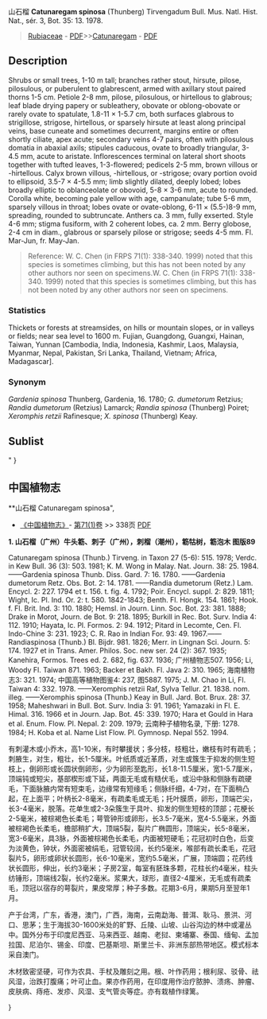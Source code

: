 山石榴 **Catunaregam spinosa** (Thunberg) Tirvengadum Bull. Mus. Natl. Hist. Nat., sér. 3, Bot. 35: 13. 1978.

> [Rubiaceae](http://www.iplant.cn/info/Rubiaceae?t=foc) - [PDF](http://www.iplant.cn/foc/pdf/Rubiaceae.pdf)>>[Catunaregam](http://www.iplant.cn/info/Catunaregam?t=foc) - [PDF](http://www.iplant.cn/foc/pdf/Catunaregam.pdf)

## Description

Shrubs or small trees, 1-10 m tall; branches rather stout, hirsute, pilose, pilosulous, or puberulent to glabrescent, armed with axillary stout paired thorns 1-5 cm. Petiole 2-8 mm, pilose, pilosulous, or hirtellous to glabrous; leaf blade drying papery or subleathery, obovate or oblong-obovate or rarely ovate to spatulate, 1.8-11 × 1-5.7 cm, both surfaces glabrous to strigillose, strigose, hirtellous, or sparsely hirsute at least along principal veins, base cuneate and sometimes decurrent, margins entire or often shortly ciliate, apex acute; secondary veins 4-7 pairs, often with pilosulous domatia in abaxial axils; stipules caducous, ovate to broadly triangular, 3-4.5 mm, acute to aristate. Inflorescences terminal on lateral short shoots together with tufted leaves, 1-3-flowered; pedicels 2-5 mm, brown villous or -hirtellous. Calyx brown villous, -hirtellous, or -strigose; ovary portion ovoid to ellipsoid, 3.5-7 × 4-5.5 mm; limb slightly dilated, deeply lobed; lobes broadly elliptic to oblanceolate or obovoid, 5-8 × 3-6 mm, acute to rounded. Corolla white, becoming pale yellow with age, campanulate; tube 5-6 mm, sparsely villous in throat; lobes ovate or ovate-oblong, 6-11 × (5.5-)8-9 mm, spreading, rounded to subtruncate. Anthers ca. 3 mm, fully exserted. Style 4-6 mm; stigma fusiform, with 2 coherent lobes, ca. 2 mm. Berry globose, 2-4 cm in diam., glabrous or sparsely pilose or strigose; seeds 4-5 mm. Fl. Mar-Jun, fr. May-Jan.

> Reference: 
> W. C. Chen (in FRPS 71(1): 338-340. 1999) noted that this species is sometimes climbing, but this has not been noted by any other authors nor seen on specimens.W. C. Chen (in FRPS 71(1): 338-340. 1999) noted that this species is sometimes climbing, but this has not been noted by any other authors nor seen on specimens.

### Statistics
Thickets or forests at streamsides, on hills or mountain slopes, or in valleys or fields; near sea level to 1600 m. Fujian, Guangdong, Guangxi, Hainan, Taiwan, Yunnan [Cambodia, India, Indonesia, Kashmir, Laos, Malaysia, Myanmar, Nepal, Pakistan, Sri Lanka, Thailand, Vietnam; Africa, Madagascar].

### Synonym
*Gardenia spinosa* Thunberg, Gardenia, 16. 1780; *G. dumetorum* Retzius; *Randia dumetorum* (Retzius) Lamarck; *Randia spinosa* (Thunberg) Poiret; *Xeromphis retzii* Rafinesque; *X. spinosa* (Thunberg) Keay.

## Sublist
"
}
## 中国植物志

**山石榴 Catunaregam spinosa",

* [《中国植物志》](http://www.iplant.cn/frps)- [第71(1)卷](http://www.iplant.cn/frps/vol/71(1)) >> 338页 [PDF](http://www.iplant.cn/frps/pdf/71(1)/338.PDF)

**1. 山石榴（广州）牛头簕、刺子（广州），刺榴（潮州），簕牯树，簕泡木 图版89**

Catunaregam spinosa (Thunb.) Tirveng. in Taxon 27 (5-6): 515. 1978; Verdc. in Kew Bull. 36 (3): 503. 1981; K. M. Wong in Malay. Nat. Journ. 38: 25. 1984. ——Gardenia spinosa Thunb. Diss. Gard. 7: 16. 1780. ——Gardenia dumetorum Retz. Obs. Bot. 2: 14. 1781. ——Randia dumetorum (Retz.) Lam. Encycl. 2: 227. 1794 et t. 156. t. fig. 4. 1792; Poir. Encycl. suppl. 2: 829. 1811; Wight, Ic. Pl. Ind. Or. 2: t. 580. 1842-1843; Benth. Fl. Hongk. 154. 1861; Hook. f. Fl. Brit. Ind. 3: 110. 1880; Hemsl. in Journ. Linn. Soc. Bot. 23: 381. 1888; Drake in Morot, Journ. de Bot. 9: 218. 1895; Burkill in Rec. Bot. Surv. India 4: 112. 1910; Hayata, Ic. Pl. Formos. 2: 94. 1912; Pitard in Lecomte, Cen. Fl. Indo-Chine 3: 231. 1923; C. R. Rao in Indian For. 93: 49. 1967.——Randiaspinosa (Thunb.) Bl. Bijdr. 981. 1826; Merr. in Lingnan Sci. Journ. 5: 174. 1927 et in Trans. Amer. Philos. Soc. new ser. 24 (2): 367. 1935; Kanehira, Formos. Trees ed. 2. 682, fig. 637. 1936; 广州植物志507. 1956; Li, Woody Fl. Taiwan 871. 1963; Backer et Bakh. Fl. Java 2: 310. 1965; 海南植物志3: 321. 1974; 中国高等植物图鉴4: 237, 图5887. 1975; J. M. Chao in Li, Fl. Taiwan 4: 332. 1978. ——Xeromphis retzii Raf, Sylva Tellur. 21. 1838. nom. illeg. ——Xeromphis spinosa (Thunb.) Keay in Bull. Jard. Bot. Brux. 28: 37. 1958; Maheshwari in Bull. Bot. Surv. India 3: 91. 1961; Yamazaki in Fl. E. Himal. 316. 1966 et in Journ. Jap. Bot. 45: 339. 1970; Hara et Gould in Hara et al. Enum. Flow. Pl. Nepal. 2: 209. 1979; 云南种子植物名录, 下册: 1278. 1984; H. Koba et al. Name List Flow. Pl. Gymnosp. Nepal 552. 1994.

有刺灌木或小乔木，高1-10米，有时攀援状；多分枝，枝粗壮，嫩枝有时有疏毛；刺腋生，对生，粗壮，长1-5厘米。叶纸质或近革质，对生或簇生于抑发的侧生短枝上，倒卵形或长圆状倒卵形，少为卵形至匙形，长1.8-11.5厘米，宽1-5.7厘米，顶端钝或短尖，基部楔形或下延，两面无毛或有糙伏毛，或沿中脉和侧脉有疏硬毛，下面脉腋内常有短束毛，边缘常有短缘毛；侧脉纤细，4-7对，在下面稍凸起，在上面平；叶柄长2-8毫米，有疏柔毛或无毛；托叶膜质，卵形，顶端芒尖，长3-4毫米，脱落。花单生或2-3朵簇生于具叶、抑发的侧生短枝的顶部；花梗长2-5毫米，被棕褐色长柔毛；萼管钟形或卵形，长3.5-7毫米，宽4-5.5毫米，外面被棕褐色长柔毛，檐部稍扩大，顶端5裂，裂片广椭圆形，顶端尖，长5-8毫米，宽3-6毫米，具3脉，外面被棕褐色长柔毛，内面被短硬毛；花冠初时白色，后变为淡黄色，钟状，外面密被绢毛，冠管较阔，长约5毫米，喉部有疏长柔毛，花冠裂片5，卵形或卵状长圆形，长6-10毫米，宽约5.5毫米，广展，顶端圆；花药线状长圆形，伸出，长约3毫米；子房2室，每室有胚珠多颗，花柱长约4毫米，柱头纺锤形，顶端线2裂，长约2毫米。浆果大，球形，直径2-4厘米，无毛或有疏柔毛，顶冠以宿存的萼裂片，果皮常厚；种子多数。花期3-6月，果期5月至翌年1月。

产于台湾，广东，香港，澳门，广西，海南，云南勐海、普洱、耿马、景洪、河口、思茅；生于海拔30-1600米处的旷野、丘陵、山坡、山谷沟边的林中或灌丛中。国外分布于印度尼西亚、马来西亚、越南、老挝、柬埔寨、泰国、缅甸、孟加拉国、尼泊尔、锡金、印度、巴基斯坦、斯里兰卡、非洲东部热带地区。模式标本采自澳门。

木材致密坚硬，可作为农具、手杖及雕刻之用。根、叶作药用；根利尿、驳骨、祛风湿，治跌打腹痛；叶可止血。果亦作药用，在印度用作治疗脓肿、溃疡、肿瘤、皮肤病、痔疮、发疹、风湿、支气管炎等症。亦有栽植作绿篱。

}